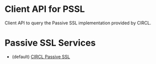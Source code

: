 Client API for PSSL
===================

Client API to query the Passive SSL implementation provided by CIRCL.

Passive SSL Services
====================

* (default) [CIRCL Passive SSL](http://circl.lu/services/passive-ssl/)


